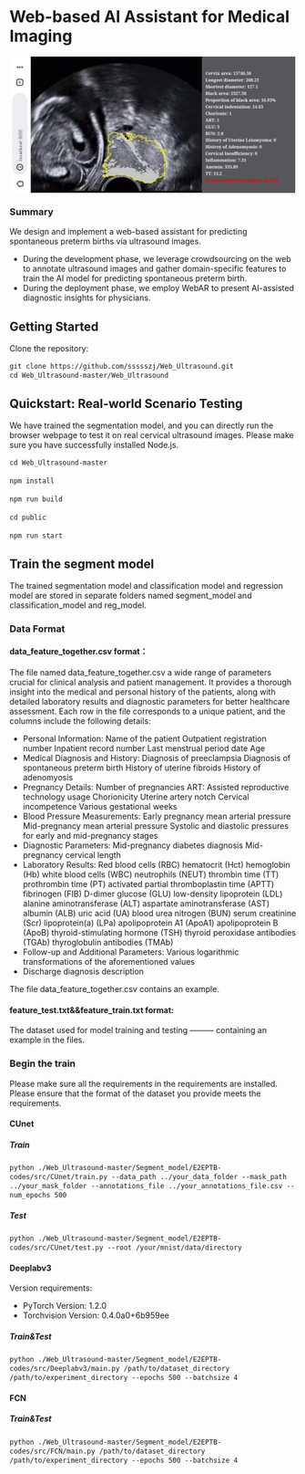 
# Web-based AI Assistant for Medical Imaging
<p align = "center">    
<img src="./result.jpg" align = "middle"  width="500" />
</p>



### Summary

We design and implement a web-based assistant
for predicting spontaneous preterm births via ultrasound images.

* During the development phase, we leverage crowdsourcing on the web to annotate ultrasound images and gather domain-specific features to train the AI model for predicting spontaneous preterm birth. 
* During the deployment phase, we employ WebAR to present AI-assisted diagnostic insights for physicians. 

## Getting Started

Clone the repository:

```
git clone https://github.com/ssssszj/Web_Ultrasound.git
cd Web_Ultrasound-master/Web_Ultrasound
```

## Quickstart: Real-world Scenario Testing

We have trained the segmentation model, and you can directly run the browser webpage to test it on real cervical ultrasound images.
Please make sure you have successfully installed Node.js.

```
cd Web_Ultrasound-master

npm install

npm run build

cd public

npm run start
```


## Train the segment model

The trained segmentation model and classification model and regression model are stored in separate folders named segment_model and classification_model and reg_model.

### Data Format

#### data_feature_together.csv format：

The file named data_feature_together.csv a wide range of parameters crucial for clinical analysis and patient management. It provides a thorough insight into the medical and personal history of the patients, along with detailed laboratory results and diagnostic parameters for better healthcare assessment. Each row in the file corresponds to a unique patient, and the columns include the following details:

* Personal Information:
    Name of the patient
    Outpatient registration number
    Inpatient record number
    Last menstrual period date
    Age
* Medical Diagnosis and History:
    Diagnosis of preeclampsia
    Diagnosis of spontaneous preterm birth
    History of uterine fibroids
    History of adenomyosis
* Pregnancy Details:
    Number of pregnancies
    ART: Assisted reproductive technology usage
    Chorionicity
    Uterine artery notch
    Cervical incompetence
    Various gestational weeks 
* Blood Pressure Measurements:
    Early pregnancy mean arterial pressure
    Mid-pregnancy mean arterial pressure
    Systolic and diastolic pressures for early and mid-pregnancy stages
* Diagnostic Parameters:
    Mid-pregnancy diabetes diagnosis
    Mid-pregnancy cervical length
* Laboratory Results:
    Red blood cells (RBC)
    hematocrit (Hct)
    hemoglobin (Hb)
    white blood cells (WBC)
    neutrophils (NEUT)
    thrombin time (TT)
    prothrombin time (PT)
    activated partial thromboplastin time (APTT)
    fibrinogen (FIB)
    D-dimer
    glucose (GLU)
    low-density lipoprotein (LDL)
    alanine aminotransferase (ALT)
    aspartate aminotransferase (AST)
    albumin (ALB)
    uric acid (UA)
    blood urea nitrogen (BUN)
    serum creatinine (Scr)
    lipoprotein(a) (LPa)
    apolipoprotein A1 (ApoA1)
    apolipoprotein B (ApoB)
    thyroid-stimulating hormone (TSH)
    thyroid peroxidase antibodies (TGAb)
    thyroglobulin antibodies (TMAb)
* Follow-up and Additional Parameters:
    Various logarithmic transformations of the aforementioned values
* Discharge diagnosis description

The file  data_feature_together.csv contains an example.

#### feature_test.txt&&feature_train.txt format:

The dataset used for model training and testing ——— containing an example in the files.

### Begin the train

Please make sure all the requirements in the requirements  are installed.
Please ensure that the format of the dataset you provide meets the requirements.

#### CUnet


##### Train

```
python ./Web_Ultrasound-master/Segment_model/E2EPTB-codes/src/CUnet/train.py --data_path ../your_data_folder --mask_path ../your_mask_folder --annotations_file ../your_annotations_file.csv --num_epochs 500
```

##### Test

```
python ./Web_Ultrasound-master/Segment_model/E2EPTB-codes/src/CUnet/test.py --root /your/mnist/data/directory
```

#### Deeplabv3

Version requirements:
* PyTorch Version:  1.2.0
* Torchvision Version:  0.4.0a0+6b959ee

##### Train&Test

```
python ./Web_Ultrasound-master/Segment_model/E2EPTB-codes/src/Deeplabv3/main.py /path/to/dataset_directory /path/to/experiment_directory --epochs 500 --batchsize 4
```

#### FCN

##### Train&Test

```
python ./Web_Ultrasound-master/Segment_model/E2EPTB-codes/src/FCN/main.py /path/to/dataset_directory /path/to/experiment_directory --epochs 500 --batchsize 4
```
